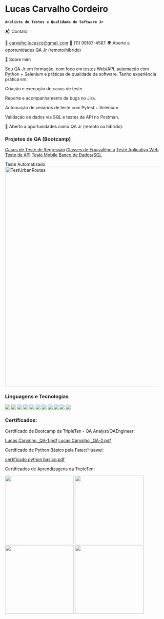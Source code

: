 # Lucas Carvalho Cordeiro

**`Analista de Testes e Qualidade de Software Jr`**

📬 Contato

📧 carvalho.lucascc@gmail.com
📱 (11) 99187-4587
🌍 Aberto a oportunidades QA Jr (remoto/híbrido)

👋 Sobre mim

Sou QA Jr em formação, com foco em testes Web/API, automação com Python + Selenium e práticas de qualidade de software. Tenho experiência prática em:

Criação e execução de casos de teste.

Reporte e acompanhamento de bugs no Jira.

Automação de cenários de teste com Pytest + Selenium.

Validação de dados via SQL e testes de API no Postman.

🎯 Aberto a oportunidades como QA Jr (remoto ou híbrido).

### Projetos de QA (Bootcamp)
[Casos de Teste de Regressão](https://docs.google.com/spreadsheets/d/1BTy33v730ilY_N26dJQ_IhXjZRnDO72o/edit?usp=sharing&ouid=115716303875066897818&rtpof=true&sd=true)
[Classes de Equivalência](https://docs.google.com/spreadsheets/d/1cGM4Hnuooj8--8C1P7KC8i12j-mUrm1I/edit?usp=sharing&ouid=115716303875066897818&rtpof=true&sd=true)
[Teste Aplicativo Web](https://docs.google.com/document/d/1ZDIb-HUBRWd7xopINojnVmO6YRldIEOi/edit?usp=sharing&ouid=115716303875066897818&rtpof=true&sd=true)
[Teste de API](https://docs.google.com/spreadsheets/d/1rtTA4p7XuhBh_X6_V33O_FMsfe4Thv8W/edit?gid=222111639#gid=222111639)
[Teste Mobile](https://docs.google.com/spreadsheets/d/1h3DncUS09_fAkcHxy4hc4XJnCn9couv29ZXsgaKW-YI/edit?gid=287334773#gid=287334773)
[Banco de Dados/SQL](https://docs.google.com/document/d/1-VSpGEQBANdAANO5KFTessbj0YldU-qWZWxyfnui6EM/edit?tab=t.0#heading=h.sg2vs7j8fiw7)

Teste Automatizado <img width="1920" height="720" alt="TestUrbanRoutes" src="https://github.com/user-attachments/assets/479e70ec-0425-40d6-ade3-4121baa78a15" />


### Linguagens e Tecnologias

<img src="https://img.shields.io/badge/Python-3776AB?style=for-the-badge&logo=python&logoColor=white"> <img src="https://img.shields.io/badge/SQL-025E8C?style=for-the-badge&logo=sql&logoColor=white"> <img src="https://img.shields.io/badge/Selenium-43B02A?style=for-the-badge&logo=selenium&logoColor=white"> <img src="https://img.shields.io/badge/Postman-FF6C37?style=for-the-badge&logo=postman&logoColor=white"> <img src="https://img.shields.io/badge/Android%20Studio-3DDC84?style=for-the-badge&logo=android-studio&logoColor=white"> <img src="https://img.shields.io/badge/Swagger-85EA2D?style=for-the-badge&logo=swagger&logoColor=black"> <img src="https://img.shields.io/badge/Git-F05032?style=for-the-badge&logo=git&logoColor=white"> <img src="https://img.shields.io/badge/Figma-F24E1E?style=for-the-badge&logo=figma&logoColor=white"> <img src="https://img.shields.io/badge/Jira-0052CC?style=for-the-badge&logo=jira&logoColor=white"> <img src="https://img.shields.io/badge/HTML5-E34F26?style=for-the-badge&logo=html5&logoColor=white"> <img src="https://img.shields.io/badge/CSS3-1572B6?style=for-the-badge&logo=css3&logoColor=white">

### Certificados:

Certificado de Bootcamp da TripleTen - QA Analyst/QAEngineer:

[Lucas Carvalho _QA-1.pdf](https://github.com/user-attachments/files/22371911/Lucas.Carvalho._QA-1.pdf)
[Lucas Carvalho _QA-2.pdf](https://github.com/user-attachments/files/22371912/Lucas.Carvalho._QA-2.pdf)

Certificado de Python Básico pela Fatec/Huawei:

[certificado python basico.pdf](https://github.com/user-attachments/files/22351675/certificado.python.basico.pdf)

Certificados de Aprendizagens da TripleTen:

<img src="https://github.com/user-attachments/assets/61f9bccb-0ebd-4540-8639-e7c7d1c23480" width="225" />
<img src="https://github.com/user-attachments/assets/b8efa9d4-ca05-47a4-8bc9-1a4240bf6fc7" width="225" />
<img src="https://github.com/user-attachments/assets/c3068960-7fde-40df-bbb0-d87150ecea06" width="225" />
<img src="https://github.com/user-attachments/assets/79450a5e-3010-4c9a-8ff6-117a709aae32" width="225" />

